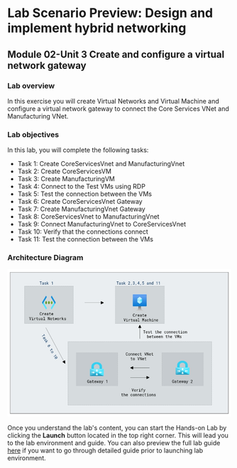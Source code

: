 # Lab Scenario Preview: Design and implement hybrid networking

## Module 02-Unit 3 Create and configure a virtual network gateway

### Lab overview

In this exercise you will create Virtual Networks and Virtual Machine and configure a virtual network gateway to connect the Core Services VNet and Manufacturing VNet. 

### Lab objectives
  
In this lab, you will complete the following tasks:

+ Task 1: Create CoreServicesVnet and ManufacturingVnet
+ Task 2: Create CoreServicesVM
+ Task 3: Create ManufacturingVM
+ Task 4: Connect to the Test VMs using RDP
+ Task 5: Test the connection between the VMs
+ Task 6: Create CoreServicesVnet Gateway
+ Task 7: Create ManufacturingVnet Gateway
+ Task 8: CoreServicesVnet to ManufacturingVnet 
+ Task 9: Connect ManufacturingVnet to CoreServicesVnet
+ Task 10: Verify that the connections connect 
+ Task 11: Test the connection between the VMs

### Architecture Diagram

![](media/new2-3.png) 

Once you understand the lab's content, you can start the Hands-on Lab by clicking the **Launch** button located in the top right corner. This will lead you to the lab environment and guide. You can also preview the full lab guide [here](https://experience.cloudlabs.ai/#/labguidepreview/a06e9f7f-76ce-4796-9e70-fc0e2413fdc5) if you want to go through detailed guide prior to launching lab environment.





